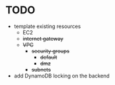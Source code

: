 # TODO

- template existing resources
  - EC2
  - ~~internet gateway~~
  - ~~VPC~~
    - ~~security groups~~
      - ~~default~~
      - ~~dmz~~
    - ~~subnets~~
- add DynamoDB locking on the backend
